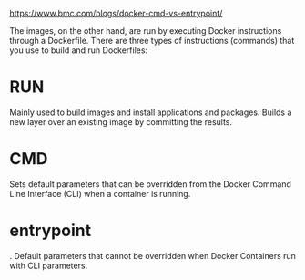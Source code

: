 https://www.bmc.com/blogs/docker-cmd-vs-entrypoint/



The images, on the other hand, are run by executing Docker instructions through a Dockerfile. There are three types of instructions (commands) that you use to build and run Dockerfiles:

# RUN
 Mainly used to build images and install applications and packages. Builds a new layer over an existing image by committing the results.
# CMD
 Sets default parameters that can be overridden from the Docker Command Line Interface (CLI) when a container is running.
# entrypoint
. Default parameters that cannot be overridden when Docker Containers run with CLI parameters.
